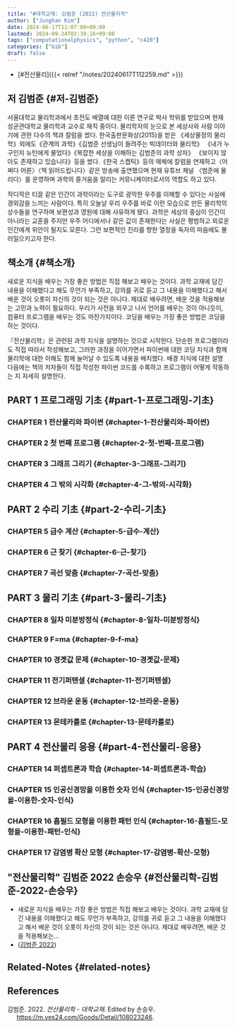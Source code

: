 ```yaml
---
title: "#대학교재: 김범준 (2022) 전산물리학"
author: ["Junghan Kim"]
date: 2024-06-17T11:07:00+09:00
lastmod: 2024-09-24T02:39:16+09:00
tags: ["computationalphysics", "python", "c420"]
categories: ["bib"]
draft: false
---
```


-   [#전산물리]({{< relref "/notes/20240617T112259.md" >}})


## 저 김범준 {#저-김범준}

서울대학교 물리학과에서 초전도 배열에 대한 이론 연구로 박사 학위를 받았으며 현재 성균관대학교 물리학과 교수로 재직 중이다. 물리학자의 눈으로 본 세상사와 사람 이야기에 관한 다수의 책과 칼럼을 썼다. 한국출판문화상(2015)을 받은 《세상물정의 물리학》외에도《관계의 과학》《김범준 선생님이 들려주는 빅데이터와 물리학》 《내가 누구인지 뉴턴에게 물었다》《복잡한 세상을 이해하는 김범준의 과학 상자》 《보이지 않아도 존재하고 있습니다》등을 썼다.《한국 스켑틱》등의 매체에 칼럼을 연재하고〈어쩌다 어른〉〈책 읽어드립니다〉같은 방송에 출연했으며 현재 유튜브 채널 〈범준에 물리다〉를 운영하며 과학의 즐거움을 알리는 커뮤니케이터로서의 역할도 하고 있다.

작디작은 티끌 같은 인간이 과학이라는 도구로 광막한 우주를 이해할 수 있다는 사실에 경외감을 느끼는 사람이다. 특히 오늘날 우리 우주를 바로 이런 모습으로 만든 물리학의 상수들을 연구하며 보편성과 영원에 대해 사유하게 됐다. 과학은 세상의 중심이 인간이 아니라는 교훈을 주지만 우주 어디에서나 같은 값이 존재한다는 사실은 평범하고 외로운 인간에게 위안이 될지도 모른다. 그런 보편적인 진리를 향한 열정을 독자의 마음에도 불러일으키고자 한다.


## 책소개 {#책소개}

새로운 지식을 배우는 가장 좋은 방법은 직접 해보고 배우는 것이다. 과학 교재에 담긴 내용을 이해했다고 해도 무언가 부족하고, 강의를 귀로 듣고 그 내용을 이해했다고 해서 배운 것이 오롯이 자신의 것이 되는 것은 아니다. 제대로 배우려면, 배운 것을 적용해보는 고민과 노력이 필요하다. 우리가 사전을 외우고 나서 언어를 배우는 것이 아니듯이, 컴퓨터 프로그램을 배우는 것도 마찬가지이다. 코딩을 배우는 가장 좋은 방법은 코딩을 하는 것이다.

『전산물리학』은 관련된 과학 지식을 설명하는 것으로 시작한다. 단순한 프로그램이라도 직접 따라서 작성해보고, 그러한 과정을 이어가면서 파이썬에 대한 코딩 지식과 함께 물리학에 대한 이해도 함께 늘어날 수 있도록 내용을 배치했다. 배경 지식에 대한 설명 다음에는 책의 저자들이 직접 작성한 파이썬 코드를 수록하고 프로그램이 어떻게 작동하는 지 자세히 설명한다.


## PART 1 프로그래밍 기초 {#part-1-프로그래밍-기초}


### CHAPTER 1 전산물리와 파이썬 {#chapter-1-전산물리와-파이썬}


### CHAPTER 2 첫 번째 프로그램 {#chapter-2-첫-번째-프로그램}


### CHAPTER 3 그래프 그리기 {#chapter-3-그래프-그리기}


### CHAPTER 4 그 밖의 시각화 {#chapter-4-그-밖의-시각화}


## PART 2 수리 기초 {#part-2-수리-기초}


### CHAPTER 5 급수 계산 {#chapter-5-급수-계산}


### CHAPTER 6 근 찾기 {#chapter-6-근-찾기}


### CHAPTER 7 곡선 맞춤 {#chapter-7-곡선-맞춤}


## PART 3 물리 기초 {#part-3-물리-기초}


### CHAPTER 8 일차 미분방정식 {#chapter-8-일차-미분방정식}


### CHAPTER 9 F=ma {#chapter-9-f-ma}


### CHAPTER 10 경곗값 문제 {#chapter-10-경곗값-문제}


### CHAPTER 11 전기퍼텐셜 {#chapter-11-전기퍼텐셜}


### CHAPTER 12 브라운 운동 {#chapter-12-브라운-운동}


### CHAPTER 13 몬테카를로 {#chapter-13-몬테카를로}


## PART 4 전산물리 응용 {#part-4-전산물리-응용}


### CHAPTER 14 퍼셉트론과 학습 {#chapter-14-퍼셉트론과-학습}


### CHAPTER 15 인공신경망을 이용한 숫자 인식 {#chapter-15-인공신경망을-이용한-숫자-인식}


### CHAPTER 16 홉필드 모형을 이용한 패턴 인식 {#chapter-16-홉필드-모형을-이용한-패턴-인식}


### CHAPTER 17 감염병 확산 모형 {#chapter-17-감염병-확산-모형}


## "전산물리학" 김범준 2022 손승우 {#전산물리학-김범준-2022-손승우}

-   새로운 지식을 배우는 가장 좋은 방법은 직접 해보고 배우는 것이다. 과학 교재에 담긴 내용을 이해했다고 해도 무언가 부족하고, 강의를 귀로 듣고 그 내용을 이해했다고 해서 배운 것이 오롯이 자신의 것이 되는 것은 아니다. 제대로 배우려면, 배운 것을 적용해보는...
-   (<a href="#citeproc_bib_item_1">김범준 2022</a>)


## Related-Notes {#related-notes}

## References

<style>.csl-entry{text-indent: -1.5em; margin-left: 1.5em;}</style><div class="csl-bib-body">
  <div class="csl-entry"><a id="citeproc_bib_item_1"></a>김범준. 2022. <i>전산물리학 - 대학교재</i>. Edited by 손승우. <a href="https://m.yes24.com/Goods/Detail/108023246">https://m.yes24.com/Goods/Detail/108023246</a>.</div>
</div>
